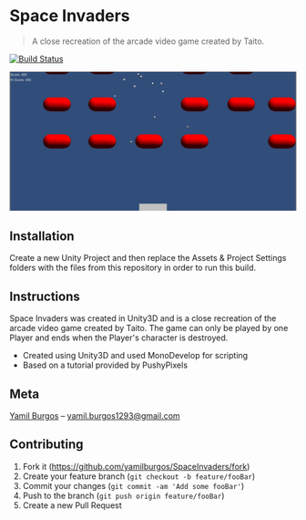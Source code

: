 # Space Invaders
> A close recreation of the arcade video game created by Taito.

[![Build Status][travis-image]][travis-url]

![](demo.png)

## Installation
Create a new Unity Project and then replace the Assets & Project Settings folders with the files from this repository in order to run this build.

## Instructions
Space Invaders was created in Unity3D and is a close recreation of the arcade video game created by Taito. The game can only be played by one Player and ends when the Player's character is destroyed.

* Created using Unity3D and used MonoDevelop for scripting
* Based on a tutorial provided by PushyPixels

## Meta
[Yamil Burgos](https://github.com/yamilburgos/) – yamil.burgos1293@gmail.com

## Contributing
1. Fork it (<https://github.com/yamilburgos/SpaceInvaders/fork>)
2. Create your feature branch (`git checkout -b feature/fooBar`)
3. Commit your changes (`git commit -am 'Add some fooBar'`)
4. Push to the branch (`git push origin feature/fooBar`)
5. Create a new Pull Request

<!-- Markdown link & img dfn's -->
[npm-image]: https://img.shields.io/npm/v/datadog-metrics.svg?style=flat-square
[npm-url]: https://npmjs.org/package/datadog-metrics
[travis-image]: https://img.shields.io/travis/dbader/node-datadog-metrics/master.svg?style=flat-square
[travis-url]: https://travis-ci.org/dbader/node-datadog-metrics